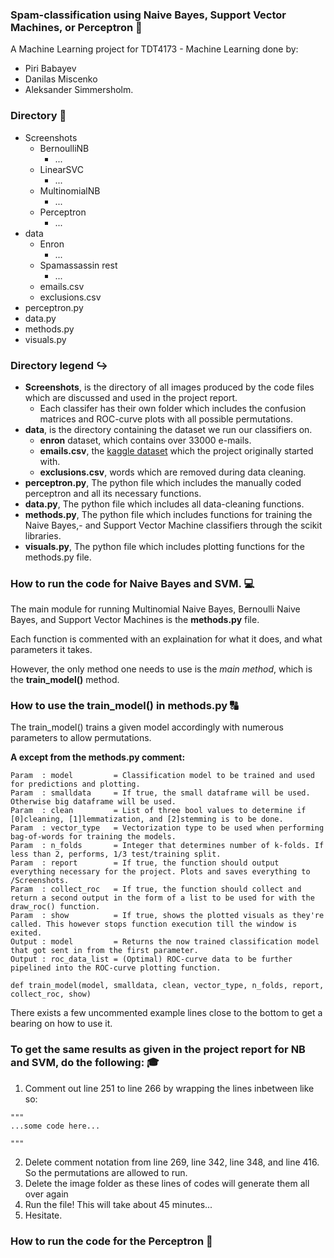 ### Spam-classification using Naive Bayes, Support Vector Machines, or Perceptron :e-mail:

A Machine Learning project for TDT4173 - Machine Learning done by: 
- Piri Babayev
- Danilas Miscenko
- Aleksander Simmersholm.


### Directory :file_folder:

- Screenshots
  - BernoulliNB 
    - ...
  - LinearSVC
    - ...
  - MultinomialNB
    - ...
  - Perceptron
    - ...
- data
  - Enron
    - ...
  - Spamassassin rest
    - ...
  - emails.csv
  - exclusions.csv
- perceptron.py
- data.py
- methods.py
- visuals.py


### Directory legend :arrow_right_hook:

- **Screenshots**, is the directory of all images produced by the code files which are discussed and used in the project report.
  - Each classifer has their own folder which includes the confusion matrices and ROC-curve plots with all possible permutations.
- **data**,  is the directory containing the dataset we run our classifiers on.
  - **enron** dataset, which contains over 33000 e-mails.
  - **emails.csv**, the [kaggle dataset](https://www.kaggle.com/ozlerhakan/spam-or-not-spam-dataset) which the project originally started with.
  - **exclusions.csv**, words which are removed during data cleaning. 
- **perceptron.py**, The python file which includes the manually coded perceptron and all its necessary functions. 
- **data.py**, The python file which includes all data-cleaning functions. 
- **methods.py**, The python file which includes functions for training the Naive Bayes,- and Support Vector Machine classifiers through the scikit libraries.
- **visuals.py**, The python file which includes plotting functions for the methods.py file.


### How to run the code for Naive Bayes and SVM. :computer:

The main module for running Multinomial Naive Bayes, Bernoulli Naive Bayes, and Support Vector Machines is the **methods.py** file.

Each function is commented with an explaination for what it does, and what parameters it takes.

However, the only method one needs to use is the *main method*, which is the **train_model()** method.

### How to use the train_model() in methods.py :capital_abcd:

The train_model() trains a given model accordingly with numerous parameters to allow permutations. 

**A except from the methods.py comment:**
```
Param  : model         = Classification model to be trained and used for predictions and plotting.
Param  : smalldata     = If true, the small dataframe will be used. Otherwise big dataframe will be used.
Param  : clean         = List of three bool values to determine if [0]cleaning, [1]lemmatization, and [2]stemming is to be done.
Param  : vector_type   = Vectorization type to be used when performing bag-of-words for training the models.
Param  : n_folds       = Integer that determines number of k-folds. If less than 2, performs, 1/3 test/training split.
Param  : report        = If true, the function should output everything necessary for the project. Plots and saves everything to /Screenshots.
Param  : collect_roc   = If true, the function should collect and return a second output in the form of a list to be used for with the draw_roc() function. 
Param  : show          = If true, shows the plotted visuals as they're called. This however stops function execution till the window is exited. 
Output : model         = Returns the now trained classification model that got sent in from the first parameter.
Output : roc_data_list = (Optimal) ROC-curve data to be further pipelined into the ROC-curve plotting function.

def train_model(model, smalldata, clean, vector_type, n_folds, report, collect_roc, show)
```
There exists a few uncommented example lines close to the bottom to get a bearing on how to use it.

### To get the same results as given in the project report for NB and SVM, do the following: :mortar_board:


1. Comment out line 251 to line 266 by wrapping the lines inbetween like so:
```
"""
...some code here...

"""
```
2. Delete comment notation from line 269, line 342, line 348, and line 416. So the permutations are allowed to run.
3. Delete the image folder as these lines of codes will generate them all over again
4. Run the file! This will take about 45 minutes...
5. Hesitate. 

### How to run the code for the Perceptron :eyes: